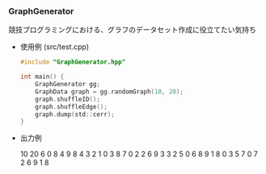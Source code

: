 ### GraphGenerator

競技プログラミングにおける、グラフのデータセット作成に役立てたい気持ち

- 使用例 (src/test.cpp)
	
	```c
	#include "GraphGenerator.hpp"
	
	int main() {
		GraphGenerator gg;
		GraphData graph = gg.randomGraph(10, 20);
		graph.shuffleID();
		graph.shuffleEdge();
		graph.dump(std::cerr);
	}
	```

- 出力例

	10 20
	6 0
	8 4
	9 8
	4 3
	2 1
	0 3
	8 7
	0 2
	2 6
	9 3
	3 2
	5 0
	6 8
	9 1
	8 0
 	3 5
	7 0
	7 2
	6 9
	1 8
